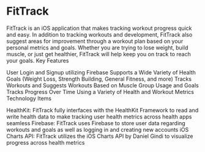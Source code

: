 # FitTrack

FitTrack is an iOS application that makes tracking workout progress quick and easy. In addition to tracking workouts and development, FitTrack also suggest areas for improvement through a workout plan based on your personal metrics and goals. Whether you are trying to lose weight, build muscle, or just get healthier, FitTrack will help keep you on track to reach your goals.
Key Features

User Login and Signup utilizing Firebase
Supports a Wide Variety of Health Goals (Weight Loss, Strength Building, General Fitness, and more)
Tracks Workouts and Suggests Workouts Based on Muscle Group Usage and Goals
Tracks Progress Over Time Using a Variety of Health and Workout Metrics
Technology Items

HealthKit: FitTrack fully interfaces with the HealthKit Framework to read and write health data to make tracking user health metrics across health apps seamless
Firebase: FitTrack uses Firebase to store user data regarding workouts and goals as well as logging in and creating new accounts
iOS Charts API: FitTrack utilizes the iOS Charts API by Daniel Gindi to visualize progress across health metrics
